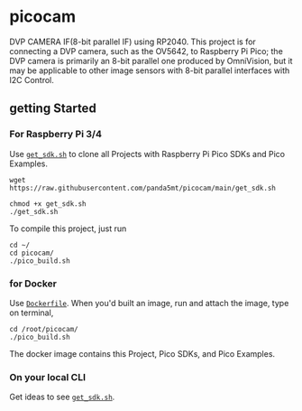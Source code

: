 # picocam
 DVP CAMERA IF(8-bit parallel IF) using RP2040.
This project is for connecting a DVP camera, such as the OV5642, to Raspberry Pi Pico; the DVP camera is primarily an 8-bit parallel one produced by OmniVision, but it may be applicable to other image sensors with 8-bit parallel interfaces with I2C Control.
## getting Started
### For Raspberry Pi 3/4
Use <code>[get_sdk.sh](get_sdk.sh)</code> to clone all Projects with Raspberry Pi Pico SDKs and Pico Examples.

```
wget https://raw.githubusercontent.com/panda5mt/picocam/main/get_sdk.sh

chmod +x get_sdk.sh
./get_sdk.sh
```
To compile this project, just run
```
cd ~/
cd picocam/
./pico_build.sh
```

### for Docker
Use <code>[Dockerfile](Dockerfile)</code>.
When you'd built an image, run and attach the image, type on terminal,
```
cd /root/picocam/
./pico_build.sh
```
The docker image contains this Project, Pico SDKs, and Pico Examples.


### On your local CLI
Get ideas to see <code>[get_sdk.sh](get_sdk.sh)</code>.

